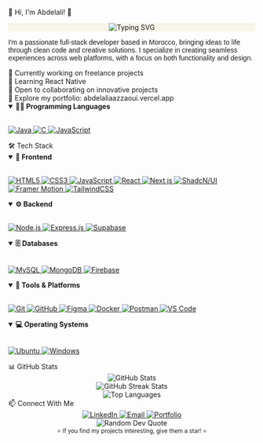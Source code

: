 💫 Hi, I'm Abdelali! 👋

<div align="center" style="background-color: #F7F4E9;"> <img src="https://readme-typing-svg.herokuapp.com?font=Poppins&weight=600&size=22&pause=1000&color=A08B7F&center=true&vCenter=true&random=false&width=435&lines=Full-Stack+Developer;Web+Application+Developer;Always+Learning+New+Technologies" alt="Typing SVG" /> </div> <p style="font-family: 'Poppins', sans-serif;">I'm a passionate full-stack developer based in Morocco, bringing ideas to life through clean code and creative solutions. I specialize in creating seamless experiences across web platforms, with a focus on both functionality and design.</p> 🔭 Currently working on freelance projects <br> 🌱 Learning React Native <br> 👯 Open to collaborating on innovative projects <br> 💼 Explore my portfolio: abdelaliaazzaoui.vercel.app <br>

<details open> <summary><b>🧑‍💻 Programming Languages</b></summary> <br> <p align="left"> <a href="https://www.java.com/" target="_blank"> <img src="https://img.shields.io/badge/Java-%23000000.svg?style=for-the-badge&logo=openjdk&logoColor=white" alt="Java"/> </a> <a href="https://www.cprogramming.com/" target="_blank"> <img src="https://img.shields.io/badge/C-%23000000.svg?style=for-the-badge&logo=c&logoColor=white" alt="C"/> </a> <a href="https://developer.mozilla.org/en-US/docs/Web/JavaScript" target="_blank"> <img src="https://img.shields.io/badge/JavaScript-%23000000.svg?style=for-the-badge&logo=javascript&logoColor=white" alt="JavaScript"/> </a> </p> </details>
🛠️ Tech Stack <br>

<details open> <summary><b>🎨 Frontend</b></summary> <br> <p align="left"> <a href="https://developer.mozilla.org/en-US/docs/Web/HTML" target="_blank"> <img src="https://img.shields.io/badge/HTML5-%23000000.svg?style=for-the-badge&logo=html5&logoColor=white" alt="HTML5"/> </a> <a href="https://developer.mozilla.org/en-US/docs/Web/CSS" target="_blank"> <img src="https://img.shields.io/badge/CSS3-%23000000.svg?style=for-the-badge&logo=css3&logoColor=white" alt="CSS3"/> </a> <a href="https://developer.mozilla.org/en-US/docs/Web/JavaScript" target="_blank"> <img src="https://img.shields.io/badge/JavaScript-%23000000.svg?style=for-the-badge&logo=javascript&logoColor=white" alt="JavaScript"/> </a> <a href="https://reactjs.org/" target="_blank"> <img src="https://img.shields.io/badge/React-%23000000.svg?style=for-the-badge&logo=react&logoColor=white" alt="React"/> </a> <a href="https://nextjs.org/" target="_blank"> <img src="https://img.shields.io/badge/Next.js-%23000000.svg?style=for-the-badge&logo=next.js&logoColor=white" alt="Next.js"/> </a> <a href="https://ui.shadcn.com/" target="_blank"> <img src="https://img.shields.io/badge/ShadcN/UI-%23000000.svg?style=for-the-badge&logo=shadcnui&logoColor=white" alt="ShadcN/UI"/> </a> <a href="https://www.framer.com/motion/" target="_blank"> <img src="https://img.shields.io/badge/Framer_Motion-%23000000.svg?style=for-the-badge&logo=framer&logoColor=white" alt="Framer Motion"/> </a> <a href="https://tailwindcss.com/" target="_blank"> <img src="https://img.shields.io/badge/Tailwind_CSS-%23000000.svg?style=for-the-badge&logo=tailwind-css&logoColor=white" alt="TailwindCSS"/> </a> </p> </details> <details open> <summary><b>⚙️ Backend</b></summary> <br> <p align="left"> <a href="https://nodejs.org/" target="_blank"> <img src="https://img.shields.io/badge/Node.js-%23000000.svg?style=for-the-badge&logo=nodedotjs&logoColor=white" alt="Node.js"/> </a> <a href="https://expressjs.com/" target="_blank"> <img src="https://img.shields.io/badge/Express.js-%23000000.svg?style=for-the-badge&logo=express&logoColor=white" alt="Express.js"/> </a> <a href="https://supabase.com/" target="_blank"> <img src="https://img.shields.io/badge/Supabase-%23000000.svg?style=for-the-badge&logo=supabase&logoColor=white" alt="Supabase"/> </a> </p> </details> <details open> <summary><b>🗄️ Databases</b></summary> <br> <p align="left"> <a href="https://www.mysql.com/" target="_blank"> <img src="https://img.shields.io/badge/MySQL-%23000000.svg?style=for-the-badge&logo=mysql&logoColor=white" alt="MySQL"/> </a> <a href="https://www.mongodb.com/" target="_blank"> <img src="https://img.shields.io/badge/MongoDB-%23000000.svg?style=for-the-badge&logo=mongodb&logoColor=white" alt="MongoDB"/> </a> <a href="https://firebase.google.com/" target="_blank"> <img src="https://img.shields.io/badge/Firebase-%23000000.svg?style=for-the-badge&logo=firebase&logoColor=white" alt="Firebase"/> </a> </p> </details> <details open> <summary><b>🧰 Tools & Platforms</b></summary> <br> <p align="left"> <a href="https://git-scm.com/" target="_blank"> <img src="https://img.shields.io/badge/Git-%23000000.svg?style=for-the-badge&logo=git&logoColor=white" alt="Git"/> </a> <a href="https://github.com/" target="_blank"> <img src="https://img.shields.io/badge/GitHub-%23000000.svg?style=for-the-badge&logo=github&logoColor=white" alt="GitHub"/> </a> <a href="https://www.figma.com/" target="_blank"> <img src="https://img.shields.io/badge/Figma-%23000000.svg?style=for-the-badge&logo=figma&logoColor=white" alt="Figma"/> </a> <a href="https://www.docker.com/" target="_blank"> <img src="https://img.shields.io/badge/Docker-%23000000.svg?style=for-the-badge&logo=docker&logoColor=white" alt="Docker"/> </a> <a href="https://www.postman.com/" target="_blank"> <img src="https://img.shields.io/badge/Postman-%23000000.svg?style=for-the-badge&logo=postman&logoColor=white" alt="Postman"/> </a> <a href="https://code.visualstudio.com/" target="_blank"> <img src="https://img.shields.io/badge/VS_Code-%23000000.svg?style=for-the-badge&logo=visual-studio-code&logoColor=white" alt="VS Code"/> </a> </p> </details> <details open> <summary><b>💻 Operating Systems</b></summary> <br> <p align="left"> <a href="https://ubuntu.com/" target="_blank"> <img src="https://img.shields.io/badge/Ubuntu-%23000000.svg?style=for-the-badge&logo=ubuntu&logoColor=white" alt="Ubuntu"/> </a> <a href="https://www.microsoft.com/windows" target="_blank"> <img src="https://img.shields.io/badge/Windows-%23000000.svg?style=for-the-badge&logo=windows&logoColor=white" alt="Windows"/> </a> </p> </details> 📊 GitHub Stats <div align="center"> <img src="https://github-readme-stats.vercel.app/api?username=AbdelaliAAZZ&theme=graywhite&bg_color=F7F4E9&text_color=000000&hide_border=true&include_all_commits=false&count_private=true" alt="GitHub Stats" /> <br/> <img src="https://github-readme-streak-stats.herokuapp.com/?user=AbdelaliAAZZ&background=F7F4E9&stroke=000000&ring=000000&fire=000000&currStreakNum=000000&sideNums=000000&currStreakLabel=000000&sideLabels=000000&dates=000000&hide_border=true" alt="GitHub Streak Stats" /> <br/> <img src="https://github-readme-stats.vercel.app/api/top-langs/?username=AbdelaliAAZZ&theme=graywhite&bg_color=F7F4E9&text_color=000000&hide_border=true&include_all_commits=false&count_private=true&layout=compact" alt="Top Languages" /> </div> 📫 Connect With Me <div align="center"> <a href="https://linkedin.com/in/AbdelaliAazzaoui" target="_blank"> <img src="https://img.shields.io/badge/LinkedIn-%23000000.svg?style=for-the-badge&logo=linkedin&logoColor=white&fontFamily=Poppins" alt="LinkedIn" /> </a> <a href="mailto:contact@abdelaliaazzaoui.vercel.app" target="_blank"> <img src="https://img.shields.io/badge/Email-%23000000.svg?style=for-the-badge&logo=gmail&logoColor=white&fontFamily=Poppins" alt="Email" /> </a> <a href="https://abdelaliaazzaoui.vercel.app" target="_blank"> <img src="https://img.shields.io/badge/Portfolio-%23000000.svg?style=for-the-badge&logo=vercel&logoColor=white&fontFamily=Poppins" alt="Portfolio" /> </a> </div> <div align="center"> <img src="https://quotes-github-readme.vercel.app/api?type=horizontal&theme=light" alt="Random Dev Quote" /> </div> <div align="center"> <sub>⭐ If you find my projects interesting, give them a star! ⭐</sub> </div>
